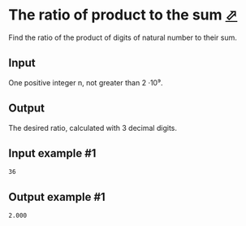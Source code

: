 # The ratio of product to the sum [⬀](https://www.e-olymp.com/en/problems/931)
Find the ratio of the product of digits of natural number to their sum.

## Input
One positive integer n, not greater than 2 ·10⁹.

## Output
The desired ratio, calculated with 3 decimal digits.

## Input example #1
```
36
```

## Output example #1
```
2.000
```
